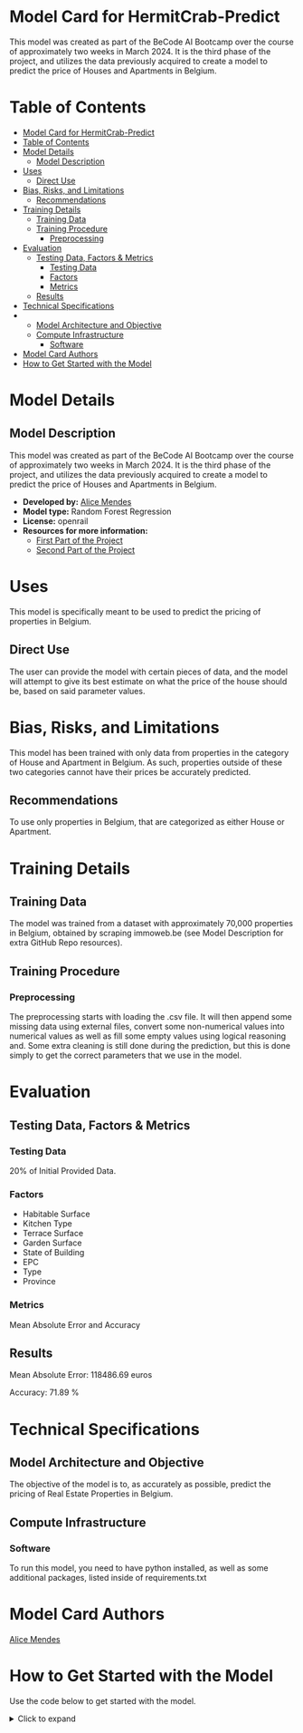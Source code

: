 # Model Card for HermitCrab-Predict

This model was created as part of the BeCode AI Bootcamp over the course of approximately two weeks in March 2024. It is the third phase of the project, and utilizes the data previously acquired to create a model to predict the price of Houses and Apartments in Belgium.

# Table of Contents

- [Model Card for HermitCrab-Predict](#model-card-for--model_id-)
- [Table of Contents](#table-of-contents-1)
- [Model Details](#model-details)
  - [Model Description](#model-description)
- [Uses](#uses)
  - [Direct Use](#direct-use)
- [Bias, Risks, and Limitations](#bias-risks-and-limitations)
  - [Recommendations](#recommendations)
- [Training Details](#training-details)
  - [Training Data](#training-data)
  - [Training Procedure](#training-procedure)
    - [Preprocessing](#preprocessing)
- [Evaluation](#evaluation)
  - [Testing Data, Factors &amp; Metrics](#testing-data-factors--metrics)
    - [Testing Data](#testing-data)
    - [Factors](#factors)
    - [Metrics](#metrics)
  - [Results](#results)
- [Technical Specifications](#technical-specifications-optional)
- - [Model Architecture and Objective](#model-architecture-and-objective)
  - [Compute Infrastructure](#compute-infrastructure)
    - [Software](#software)
- [Model Card Authors](#model-card-authors-optional)
- [How to Get Started with the Model](#how-to-get-started-with-the-model)

# Model Details

## Model Description

This model was created as part of the BeCode AI Bootcamp over the course of approximately two weeks in March 2024. It is the third phase of the project, and utilizes the data previously acquired to create a model to predict the price of Houses and Apartments in Belgium.

- **Developed by:** [Alice Mendes](https://www.linkedin.com/in/alice-edcm/)
- **Model type:** Random Forest Regression
- **License:** openrail
- **Resources for more information:**
  - [First Part of the Project](https://github.com/karelrduran/Immo-Data-Collection)
  - [Second Part of the Project](https://github.com/Rumineko/immo-eliza-hermitcrabs-analysis)

# Uses

This model is specifically meant to be used to predict the pricing of properties in Belgium.

## Direct Use

The user can provide the model with certain pieces of data, and the model will attempt to give its best estimate on what the price of the house should be, based on said parameter values.

# Bias, Risks, and Limitations

This model has been trained with only data from properties in the category of House and Apartment in Belgium. As such, properties outside of these two categories cannot have their prices be accurately predicted.

## Recommendations

To use only properties in Belgium, that are categorized as either House or Apartment.

# Training Details

## Training Data

The model was trained from a dataset with approximately 70,000 properties in Belgium, obtained by scraping immoweb.be (see Model Description for extra GitHub Repo resources).

## Training Procedure

### Preprocessing

The preprocessing starts with loading the .csv file. It will then append some missing data using external files,  convert some non-numerical values into numerical values as well as fill some empty values using logical reasoning and. Some extra cleaning is still done during the prediction, but this is done simply to get the correct parameters that we use in the model.

# Evaluation

## Testing Data, Factors & Metrics

### Testing Data

20% of Initial Provided Data.

### Factors

- Habitable Surface
- Kitchen Type
- Terrace Surface
- Garden Surface
- State of Building
- EPC
- Type
- Province

### Metrics

Mean Absolute Error and Accuracy

## Results

Mean Absolute Error: 118486.69 euros

Accuracy: 71.89 %

# Technical Specifications

## Model Architecture and Objective

The objective of the model is to, as accurately as possible, predict the pricing of Real Estate Properties in Belgium.

## Compute Infrastructure

### Software

To run this model, you need to have python installed, as well as some additional packages, listed inside of requirements.txt

# Model Card Authors

[Alice Mendes](https://www.linkedin.com/in/alice-edcm/)

# How to Get Started with the Model

Use the code below to get started with the model.

<details>
<summary> Click to expand </summary>

* create a new virtual environment by executing this command in your terminal:
  `python3 -m venv hermitcrab-predict`
* activate the environment by executing this command in your terminal:
  `source hermitcrab-predict/bin/activate`
* install the required dependencies by executing this command in your terminal:
  `pip install -r requirements.txt`
* build the model by running preprocess.py and train.py:
  `python preprocess.py`
  `python train.py`
* place your data you want to predict inside of the root folder as a .csv file, and run predict.py:
  `python predict.py`

</details>
